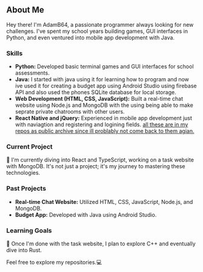 ## About Me

Hey there! I'm AdamB64, a passionate programmer always looking for new challenges. I've spent my school years building games, GUI interfaces in Python, and even ventured into mobile app development with Java.

### Skills

- **Python:** Developed basic terminal games and GUI interfaces for school assessments.
- **Java:** I started with java using it for learning how to program and now ive used it for creating a budget app using Android Studio using firebase API and also used the phones SQLite database for local storage.
- **Web Development (HTML, CSS, JavaScript):** Built a real-time chat website using Node.js and MongoDB with the using being able to make seprate private chatrooms with other users.
- **React Native and jQuery:** Experienced in mobile app development just with naviagtion and registering and logining fields.
  <u>all these are in my repos as public archive since ill problably not come back to them agian.</u>

### Current Project

🌱 I'm currently diving into React and TypeScript, working on a task website with MongoDB. It's not just a project; it's my journey to mastering these technologies.

### Past Projects

- **Real-time Chat Website:** Utilized HTML, CSS, JavaScript, Node.js, and MongoDB.
- **Budget App:** Developed with Java using Android Studio.

### Learning Goals

🔭 Once I'm done with the task website, I plan to explore C++ and eventually dive into Rust.

Feel free to explore my repositories.💻
